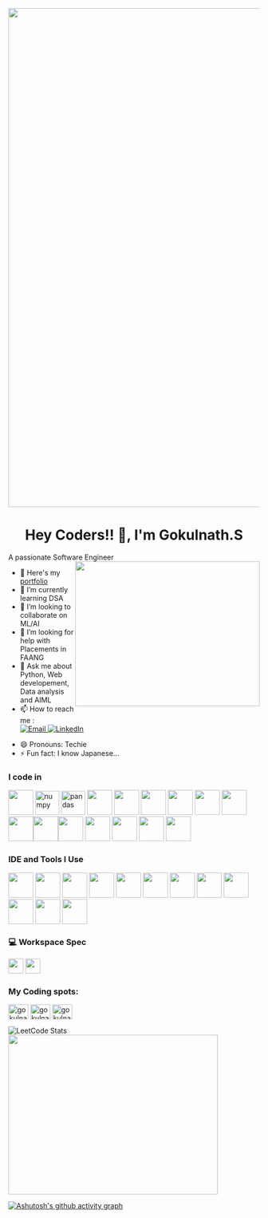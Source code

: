 <img src="https://user-images.githubusercontent.com/74038190/225813708-98b745f2-7d22-48cf-9150-083f1b00d6c9.gif" width="1000" />


<h1 align="center">Hey Coders!! 
 👋, I'm Gokulnath.S</h1>

A passionate Software Engineer 
<img align="right" width="370" height="290" src="https://i.pinimg.com/originals/47/f0/34/47f0342cec72b800463bf003eac1257e.gif">
- 🔭 Here's my [portfolio](Gokul461/Portfolio)                                              
- 🌱 I’m currently learning DSA
- 👯 I’m looking to collaborate on ML/AI
- 🤔 I’m looking for help with Placements in FAANG
- 💬 Ask me about Python, Web developement, Data analysis and AIML
- 📫 How to reach me :
<br /><a href="mailto:gokulnath461123456@gmail.com">
    <img src="https://img.shields.io/badge/Email-1DA1F2?style=for-the-badge&logo=gmail&logoColor=white" alt="Email" />
</a> <a href="https://www.linkedin.com/in/gokulnath-s-b57313264" target="_blank">
    <img src="https://img.shields.io/badge/LinkedIn-0077B5?style=for-the-badge&logo=linkedin&logoColor=white" alt="LinkedIn" />
</a>

- 😄 Pronouns: Techie
- ⚡ Fun fact: I know Japanese...



### I code in
<img height="50" width="50" src="https://img.icons8.com/color/48/000000/python.png" /> <img width="48" height="48" src="https://img.icons8.com/color/48/numpy.png" alt="numpy"/> <img width="48" height="48" src="https://img.icons8.com/color/48/pandas.png" alt="pandas"/> <img height="50" width="50" src="https://img.icons8.com/color/48/000000/c-programming.png" /> <img height="50" width="50" src="https://img.icons8.com/color/48/000000/c-plus-plus-logo.png" /> <img height="50" width="50" src="https://img.icons8.com/color/48/000000/java-coffee-cup-logo.png" /> <img height="50" width="50" src="https://img.icons8.com/color/48/000000/html-5.png" /> <img height="50" width="50" src="https://img.icons8.com/color/48/000000/css3.png" /> <img height="50" width="50" src="https://img.icons8.com/color/48/000000/bootstrap.png" />
<img height="50" width="50" src="https://img.icons8.com/color/48/000000/javascript.png"/><img height="50" width="50" src="https://img.icons8.com/color/48/000000/tensorflow.png"/><img height="50" width="50" src="https://img.icons8.com/color/48/000000/react-native.png"/> <img height="50" width="50" src="https://img.icons8.com/color/48/000000/mysql-logo.png"/> <img height="50" width="50" src="https://img.icons8.com/color/48/000000/mongodb.png"/> <img height="50" width="50" src="https://img.icons8.com/color/48/000000/nodejs.png"/> <img height="50" width="50" src="https://img.icons8.com/color/48/000000/opencv.png" /> 


### IDE and Tools I Use
<img height="50" width="50" src="https://img.icons8.com/color/48/000000/visual-studio-code-2019.png"/> <img height="50" width="50" src="https://img.icons8.com/color/48/000000/pycharm.png"/> <img height="50" width="50" src="https://img.icons8.com/color/50/000000/git.png"/> <img height="50" width="50" src="https://img.icons8.com/dusk/64/000000/anaconda.png"/> <img height="50" width="50" src="https://img.icons8.com/color/48/000000/figma--v1.png"/> <img height="50" src="https://img.shields.io/badge/Microsoft_Excel-217346?style=for-the-badge&logo=microsoft-excel&logoColor=white"/> <img height="50" src="https://img.shields.io/badge/Tableau-E97627?style=for-the-badge&logo=Tableau&logoColor=white"/>  <img height="50" src="https://img.shields.io/badge/-CodeChef-5B4638?style=for-the-badge&logo=CodeChef&logoColor=white" />
<img height="50" src="https://img.shields.io/badge/Colab-F9AB00?style=for-the-badge&logo=googlecolab&logoColor=white" /> <img height="50" src="https://img.shields.io/badge/Jupyter-F37626?style=for-the-badge&logo=jupyter&logoColor=white" />  <img height="50" src="https://img.shields.io/badge/Canva-00C4CC?style=for-the-badge&logo=Canva&logoColor=white"/>  <img height="50" src="https://img.shields.io/badge/Power%20BI-F2C811?style=for-the-badge&logo=power-bi&logoColor=black" />



### 💻 Workspace Spec
<img height="30" src="https://img.shields.io/badge/Asus%20Vivobook%2015_M1-ED1C24?style=for-the-badge&logo=asus&logoColor=white"/> <img height="30" src="https://img.shields.io/badge/AMD-Ryzen_7_5800Hs-ED1C24?style=for-the-badge&logo=amd&logoColor=white"/> 

<h3 align="left">My Coding spots:</h3>
<p align="left">
<a href="https://www.leetcode.com/gokulnath461" target="blank"><img align="center" src="https://raw.githubusercontent.com/rahuldkjain/github-profile-readme-generator/master/src/images/icons/Social/leet-code.svg" alt="gokulnath461" height="30" width="40" /></a>
<a href="https://www.codechef.com/users/gokulnath007" target="blank"><img align="center" src="https://cdn.jsdelivr.net/npm/simple-icons@3.1.0/icons/codechef.svg" alt="gokulnath007" height="30" width="40" /></a>
<a href="https://www.hackerrank.com/gokulnath4611231" target="blank"><img align="center" src="https://raw.githubusercontent.com/rahuldkjain/github-profile-readme-generator/master/src/images/icons/Social/hackerrank.svg" alt="gokulnath4611231" height="30" width="40" /></a> 
</p>  

![LeetCode Stats](https://leetcard.jacoblin.cool/gokulnath461?theme=dark&font=Roboto%20Mono&ext=heatmap)
</br>
<img src="https://github-readme-stats.vercel.app/api/top-langs/?username=Gokul461&theme=blue-green" width=420 height=320/>

[![Ashutosh's github activity graph](https://github-readme-activity-graph.vercel.app/graph?username=gokul461&bg_color=000000&color=2dedfb&line=00e1ff&point=fffafa&area=true&hide_border=true)](https://github.com/ashutosh00710/github-readme-activity-graph)
